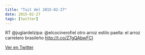 ```yaml
---
title: "Tuit del 2015-02-27"
date: 2015-02-27
tags: [twitter]
---
```


RT @juglardelzipa: @elcocinerofiel otro arroz estilo paella: el arroz carretero brasileño http://t.co/Z7gQAbwFCI



[Ver en Twitter](https://twitter.com/i/web/status/571448023475027968)
